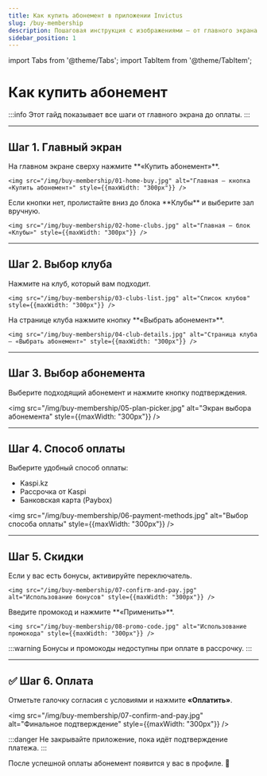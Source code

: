 ```yaml
---
title: Как купить абонемент в приложении Invictus
slug: /buy-membership
description: Пошаговая инструкция с изображениями — от главного экрана до оплаты.
sidebar_position: 1
---
```


import Tabs from '@theme/Tabs';
import TabItem from '@theme/TabItem';

# Как купить абонемент

:::info
Этот гайд показывает все шаги от главного экрана до оплаты.
:::

---

## Шаг 1. Главный экран

<Tabs>
  <TabItem value="buy-btn" label="Кнопка «Купить абонемент»">
    На главном экране сверху нажмите **«Купить абонемент»**.

    <img src="/img/buy-membership/01-home-buy.jpg" alt="Главная — кнопка «Купить абонемент»" style={{maxWidth: "300px"}} />

  </TabItem>
  <TabItem value="clubs-section" label="Раздел «Клубы»">
    Если кнопки нет, пролистайте вниз до блока **Клубы** и выберите зал вручную.

    <img src="/img/buy-membership/02-home-clubs.jpg" alt="Главная — блок «Клубы»" style={{maxWidth: "300px"}} />

  </TabItem>
</Tabs>

---

## Шаг 2. Выбор клуба

<Tabs>
  <TabItem value="club-list" label="Список клубов">
    Нажмите на клуб, который вам подходит.

    <img src="/img/buy-membership/03-clubs-list.jpg" alt="Список клубов" style={{maxWidth: "300px"}} />

  </TabItem>
  <TabItem value="club-details" label="Карточка клуба">
    На странице клуба нажмите кнопку **«Выбрать абонемент»**.

    <img src="/img/buy-membership/04-club-details.jpg" alt="Страница клуба — «Выбрать абонемент»" style={{maxWidth: "300px"}} />

  </TabItem>
</Tabs>

---

## Шаг 3. Выбор абонемента

Выберите подходящий абонемент и нажмите кнопку подтверждения.

<img src="/img/buy-membership/05-plan-picker.jpg" alt="Экран выбора абонемента" style={{maxWidth: "300px"}} />

---

## Шаг 4. Способ оплаты

Выберите удобный способ оплаты:

- Kaspi.kz
- Рассрочка от Kaspi
- Банковская карта (Paybox)

<img src="/img/buy-membership/06-payment-methods.jpg" alt="Выбор способа оплаты" style={{maxWidth: "300px"}} />

---

## Шаг 5. Скидки

<Tabs>
  <TabItem value="bonus" label="Бонусы">
    Если у вас есть бонусы, активируйте переключатель.

    <img src="/img/buy-membership/07-confirm-and-pay.jpg" alt="Использование бонусов" style={{maxWidth: "300px"}} />

  </TabItem>
  <TabItem value="promo" label="Промокод">
    Введите промокод и нажмите **«Применить»**.

    <img src="/img/buy-membership/08-promo-code.jpg" alt="Использование промокода" style={{maxWidth: "300px"}} />

  </TabItem>
</Tabs>

:::warning
Бонусы и промокоды недоступны при оплате в рассрочку.
:::

---

## ✅ Шаг 6. Оплата

Отметьте галочку согласия с условиями и нажмите **«Оплатить»**.

<img src="/img/buy-membership/07-confirm-and-pay.jpg" alt="Финальное подтверждение" style={{maxWidth: "300px"}} />

:::danger
Не закрывайте приложение, пока идёт подтверждение платежа.
:::

После успешной оплаты абонемент появится у вас в профиле. 🎉
